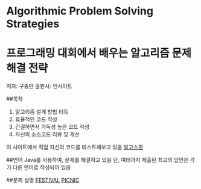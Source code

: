 # Algorithmic Problem Solving Strategies
# 프로그래밍 대회에서 배우는 알고리즘 문제 해결 전략
저자: 구종만
출판사: 인사이트

##목적
1. 알고리즘 설계 방법 터득
2. 효율적인 코드 작성
3. 간결하면서 가독성 높은 코드 작성
4. 자신의 소스코드 리뷰 및 개선

이 사이트에서 직접 자신의 코드를 테스트해보고 있음
[알고스팟](https://algospot.com/)

##언어
Java를 사용하여, 문제를 해결하고 있음
단, 여태까지 제출된 최고의 답안은 각기 다른 언어로 작성되어 있음

##문제 설명
[FESTIVAL](https://algospot.com/judge/problem/read/FESTIVAL)
[PICNIC](https://algospot.com/judge/problem/read/PICNIC)
